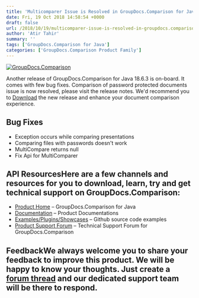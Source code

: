 ```yaml
---
title: 'Multicomparer Issue is Resolved in GroupDocs.Comparison for Java 18.6.3'
date: Fri, 19 Oct 2018 14:58:54 +0000
draft: false
url: /2018/10/19/multicomparer-issue-is-resolved-in-groupdocs.comparison-for-java-18.6.3/
author: 'Atir Tahir'
summary: ''
tags: ['GroupDocs.Comparison for Java']
categories: ['GroupDocs.Comparison Product Family']
---
```


[![GroupDocs.Comparison](https://blog.groupdocs.com/wp-content/uploads/sites/4/2016/09/java-comparison-logo.png)](https://www.groupdocs.com/products/comparison/java)

Another release of GroupDocs.Comparison for Java 18.6.3 is on-board. It comes with few bug fixes. Comparison of password protected documents issue is now resolved, please visit the release notes. We'd recommend you to [Download](https://downloads.groupdocs.com/comparison/java) the new release and enhance your document comparison experience.

## Bug Fixes

*   Exception occurs while comparing presentations
*   Comparing files with passwords doesn't work
*   MultiCompare returns null
*   Fix Api for MultiComparer

## API ResourcesHere are a few channels and resources for you to download, learn, try and get technical support on GroupDocs.Comparison:

*   [Product Home](https://products.groupdocs.com/comparison/java "Product Home") – GroupDocs.Comparison for Java
*   [Documentation](https://docs.groupdocs.com/display/comparisonjava/Home "Documentation") – Product Documentations
*   [Examples/Plugins/Showcases](https://github.com/groupdocs-comparison/GroupDocs.Comparison-for-Java "Examples/Plugins/Showcases") – Github source code examples
*   [Product Support Forum](https://forum.groupdocs.com/c/comparison "Product Support Forum") – Technical Support Forum for GroupDocs.Comparison

## FeedbackWe always welcome you to share your feedback to improve this product. We will be happy to know your thoughts. Just create a [forum thread](https://forum.groupdocs.com/c/comparison) and our dedicated support team will be there to respond.





